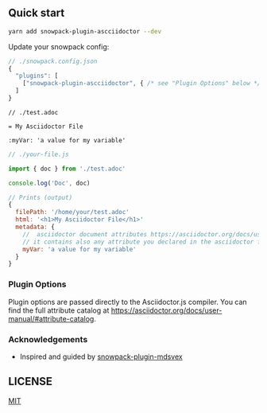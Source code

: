 ## Quick start

```bash
yarn add snowpack-plugin-ascciidoctor --dev
```

Update your snowpack config:

```js
// ./snowpack.config.json
{
  "plugins": [
    ["snowpack-plugin-ascciidoctor", { /* see "Plugin Options" below */ }],
  ]
}
```

```adoc
// ./test.adoc

= My Asciidoctor File

:myVar: 'a value for my variable'
```

```js
// ./your-file.js

import { doc } from './test.adoc'

console.log('Doc', doc)

// Prints (output)
{
  filePath: '/home/your/test.adoc'
  html: '<h1>My Asciidoctor File</h1>'
  metadata: {
    //  asciidoctor document attributes https://asciidoctor.org/docs/user-manual/#attribute-catalog
    // it contains also any attribute you declared in the asciidoctor file, e.g:
    myVar: 'a value for my variable'
  }
}
```

### Plugin Options

Plugin options are passed directly to the Asciidoctor.js compiler. You can find the full attribute catalog at https://asciidoctor.org/docs/user-manual/#attribute-catalog.

### Acknowledgements

- Inspired and guided by [snowpack-plugin-mdsvex](https://github.com/Studiobear/snowpack-plugin-mdsvex)

## LICENSE

[MIT](./LICENSE)
